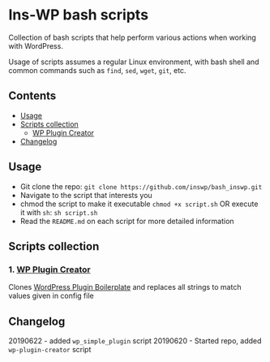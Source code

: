 # Ins-WP bash scripts

Collection of bash scripts that help perform various actions when working with WordPress.

Usage of scripts assumes a regular Linux environment, with bash shell and common commands such as `find`, `sed`, `wget`, `git`, etc.

## Contents

+ [Usage](#usage)
+ [Scripts collection](#scripts-collection)
  - [WP Plugin Creator](#1-wp-plugin-creator)
+ [Changelog](#changelog)

## Usage

- Git clone the repo: `git clone https://github.com/inswp/bash_inswp.git`
- Navigate to the script that interests you
- chmod the script to make it executable `chmod +x script.sh` OR execute it with `sh`: `sh script.sh`
- Read the `README.md` on each script for more detailed information

## Scripts collection

### 1. [WP Plugin Creator](https://github.com/inswp/bash_inswp/tree/master/wp_plugin_creator)

Clones [WordPress Plugin Boilerplate](https://github.com/DevinVinson/WordPress-Plugin-Boilerplate) and replaces all strings to match values given in config file

## Changelog

20190622 - added `wp_simple_plugin` script
20190620 - Started repo, added `wp-plugin-creator` script

